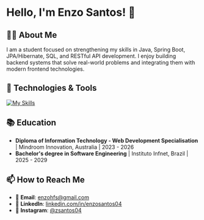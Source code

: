 # Hello, I'm Enzo Santos! 👋

## 👨‍💻 About Me
I am a student focused on strengthening my skills in Java, Spring Boot, JPA/Hibernate, SQL, and RESTful API development. I enjoy building backend systems that solve real-world problems and integrating them with modern frontend technologies. 

## 🚀 Technologies & Tools
[![My Skills](https://skillicons.dev/icons?i=js,html,css,wasm)](https://skillicons.dev)

## 📚 Education

- **Diploma of Information Technology - Web Development Specialisation** | Mindroom Innovation, Australia | 2023 - 2026
- **Bachelor's degree in Software Engineering** | Instituto Infnet, Brazil | 2025 - 2029

## 📫 How to Reach Me

- 📧 **Email**: enzohfs@gmail.com
- 💼 **LinkedIn**: [linkedin.com/in/enzosantos04](https://www.linkedin.com/in/enzosantos04/)
- 📸 **Instagram**: [@zsantos04](https://www.instagram.com/zsantos04/)

